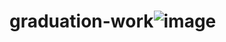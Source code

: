 # graduation-work![image](https://github.com/user-attachments/assets/93a186af-c4c2-42f5-8363-820c556a5253)
